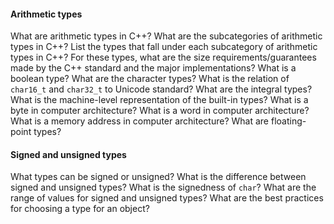 #### Arithmetic types

What are arithmetic types in C++?
What are the subcategories of arithmetic types in C++?
List the types that fall under each subcategory of arithmetic types in C++?
For these types, what are the size requirements/guarantees made by the C++ standard and the major implementations?
What is a boolean type?
What are the character types?
What is the relation of `char16_t` and `char32_t` to Unicode standard?
What are the integral types?
What is the machine-level representation of the built-in types?
What is a byte in computer architecture?
What is a word in computer architecture?
What is a memory address in computer architecture?
What are floating-point types?

#### Signed and unsigned types

What types can be signed or unsigned?
What is the difference between signed and unsigned types?
What is the signedness of `char`?
What are the range of values for signed and unsigned types?
What are the best practices for choosing a type for an object?
